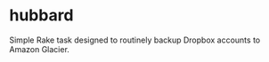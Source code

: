 hubbard
=======

Simple Rake task designed to routinely backup Dropbox accounts to Amazon Glacier. 
